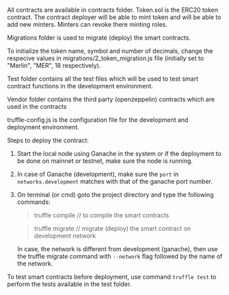 All contracts are available in contracts folder. 
Token.sol is the ERC20 token contract. The contract deployer will be able to mint token and will be able to add new minters. Minters can revoke there minting roles.

Migrations folder is used to migrate (deploy) the smart contracts.

To initialize the token name, symbol and number of decimals, change the respecive values in migrations/2_token_migration.js file (initially set to "Merlin", "MER", 18 respectively).

Test folder contains all the test files which will be used to test smart contract functions in the development environment.

Vendor folder contains the third party (openzeppelin) contracts which are used in the contracts

truffle-config.js is the configuration file for the development and deployment environment.

Steps to deploy the contract:
1) Start the local node using Ganache in the system or if the deployment to be done on mainnet or testnet, make sure the node is running.
2) In case of Ganache (development), make sure the `port` in `networks.development` matches with that of the ganache port number. 
3) On terminal (or cmd) goto the project directory and type the following commands:
    > truffle compile // to compile the smart contracts
    
    > truffle migrate // migrate (deploy) the smart contract on development network

    In case, the network is different from development (ganache), then use the truffle migrate command with `--network` flag followed by the name of the network.


To test smart contracts before deployment, use command `truffle test` to perform the tests available in the test folder. 

